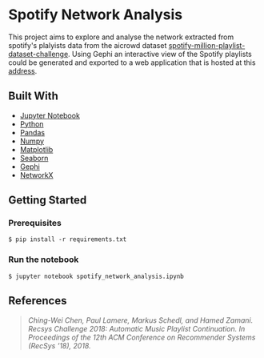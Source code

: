 # Spotify Network Analysis
This project aims to explore and analyse the network extracted from spotify's plalyists data from the aicrowd dataset [spotify-million-playlist-dataset-challenge](https://www.aicrowd.com/challenges/spotify-million-playlist-dataset-challenge).
Using Gephi an interactive view of the Spotify playlists could be generated and exported to a web application that is hosted at this [address](https://rodolfostark.github.io/spotify-network-analysis/network/).

## Built With

* [Jupyter Notebook](https://jupyter.org/)
* [Python](https://www.python.org/)
* [Pandas](https://pandas.pydata.org/)
* [Numpy](https://www.numpy.org/)
* [Matplotlib](https://matplotlib.org/)
* [Seaborn](https://seaborn.pydata.org/)
* [Gephi](https://gephi.org/)
* [NetworkX](https://networkx.github.io/)

## Getting Started

### Prerequisites

```shell
$ pip install -r requirements.txt
```

### Run the notebook

```shell
$ jupyter notebook spotify_network_analysis.ipynb
```


## References
> *Ching-Wei Chen, Paul Lamere, Markus Schedl, and Hamed Zamani. Recsys Challenge 2018: Automatic Music Playlist Continuation. In Proceedings of the 12th ACM Conference on Recommender Systems (RecSys ’18), 2018.*
